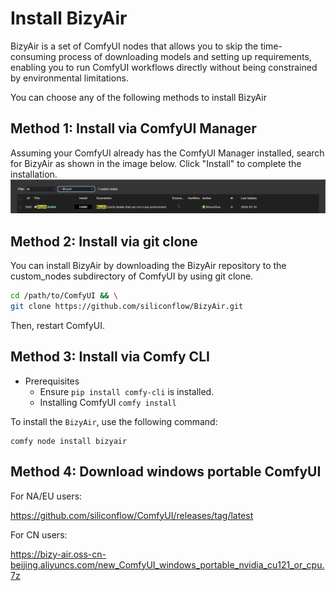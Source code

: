 # Install BizyAir

BizyAir is a set of ComfyUI nodes that allows you to skip the time-consuming process of downloading models and setting up requirements, enabling you to run ComfyUI workflows directly without being constrained by environmental limitations.

 You can choose any of the following methods to install BizyAir

## Method 1: Install via ComfyUI Manager

Assuming your ComfyUI already has the ComfyUI Manager installed, search for BizyAir as shown in the image below. Click "Install" to complete the installation.
![ComfyUI_Manager_BizyAir_Search_Screenshot](./imgs/ComfyUI_Manager_BizyAir_Search_Screenshot.png)


## Method 2: Install via git clone

You can install BizyAir by downloading the BizyAir repository to the custom_nodes subdirectory of ComfyUI by using git clone.

```bash
cd /path/to/ComfyUI && \
git clone https://github.com/siliconflow/BizyAir.git
```

Then, restart ComfyUI.

## Method 3: Install via Comfy CLI

- Prerequisites
    - Ensure `pip install comfy-cli` is installed.
    - Installing ComfyUI `comfy install`
  
To install the `BizyAir`, use the following command:

```shell
comfy node install bizyair
```


## Method 4: Download windows portable ComfyUI

For NA/EU users:

https://github.com/siliconflow/ComfyUI/releases/tag/latest

For CN users:

https://bizy-air.oss-cn-beijing.aliyuncs.com/new_ComfyUI_windows_portable_nvidia_cu121_or_cpu.7z
